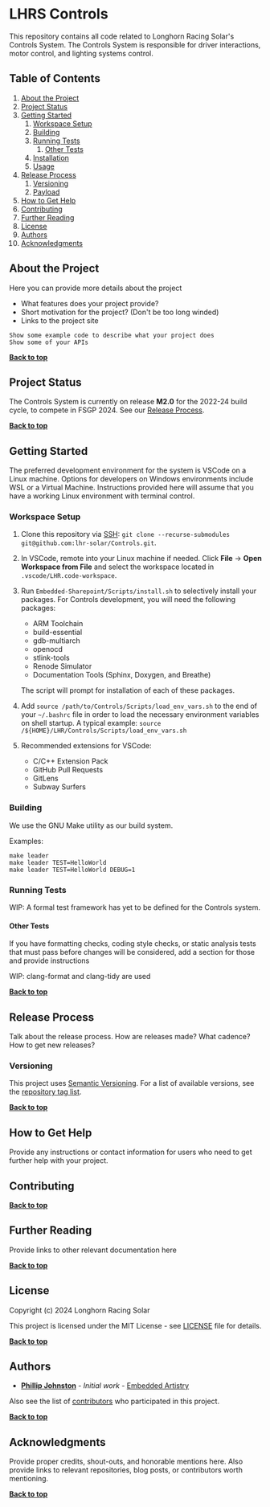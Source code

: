 # LHRS Controls

This repository contains all code related to Longhorn Racing Solar's Controls System. The Controls System is responsible for driver interactions, motor control, and lighting systems control.

## Table of Contents

1. [About the Project](#about-the-project)
1. [Project Status](#project-status)
1. [Getting Started](#getting-started)
	1. [Workspace Setup](#workspace-setup)
	1. [Building](#building)
	2. [Running Tests](#running-tests)
		1. [Other Tests](#other-tests)
	1. [Installation](#installation)
	1. [Usage](#usage)
1. [Release Process](#release-process)
	1. [Versioning](#versioning)
	1. [Payload](#payload)
1. [How to Get Help](#how-to-get-help)
1. [Contributing](#contributing)
1. [Further Reading](#further-reading)
1. [License](#license)
1. [Authors](#authors)
1. [Acknowledgments](#acknowledgements)

## About the Project

Here you can provide more details about the project
* What features does your project provide?
* Short motivation for the project? (Don't be too long winded)
* Links to the project site

```
Show some example code to describe what your project does
Show some of your APIs
```

**[Back to top](#table-of-contents)**

## Project Status

The Controls System is currently on release **M2.0** for the 2022-24 build cycle, to compete in FSGP 2024. See our [Release Process](#release-process).

**[Back to top](#table-of-contents)**

## Getting Started

The preferred development environment for the system is VSCode on a Linux machine. Options for developers on Windows environments include WSL or a Virtual Machine. Instructions provided here will assume that you have a working Linux environment with terminal control.

### Workspace Setup

1. Clone this repository via [SSH](https://docs.github.com/en/authentication/connecting-to-github-with-ssh): ```git clone --recurse-submodules git@github.com:lhr-solar/Controls.git```.

1. In VSCode, remote into your Linux machine if needed. Click **File** &#8594; **Open Workspace from File** and select the workspace located in ```.vscode/LHR.code-workspace```.

1. Run ```Embedded-Sharepoint/Scripts/install.sh``` to selectively install your packages. For Controls development, you will need the following packages:
    * ARM Toolchain
    * build-essential
    * gdb-multiarch
    * openocd
    * stlink-tools
    * Renode Simulator
    * Documentation Tools (Sphinx, Doxygen, and Breathe)

    The script will prompt for installation of each of these packages.

1. Add ```source /path/to/Controls/Scripts/load_env_vars.sh``` to the end of your ```~/.bashrc``` file in order to load the necessary environment variables on shell startup. A typical example: ```source /${HOME}/LHR/Controls/Scripts/load_env_vars.sh```

1. Recommended extensions for VSCode:
    * C/C++ Extension Pack
    * GitHub Pull Requests
    * GitLens
    * Subway Surfers

### Building

We use the GNU Make utility as our build system.

Examples:
```
make leader
make leader TEST=HelloWorld
make leader TEST=HelloWorld DEBUG=1
```

### Running Tests

WIP: A formal test framework has yet to be defined for the Controls system.

#### Other Tests

If you have formatting checks, coding style checks, or static analysis tests that must pass before changes will be considered, add a section for those and provide instructions

WIP: clang-format and clang-tidy are used


**[Back to top](#table-of-contents)**

## Release Process

Talk about the release process. How are releases made? What cadence? How to get new releases?

### Versioning

This project uses [Semantic Versioning](http://semver.org/). For a list of available versions, see the [repository tag list](https://github.com/your/project/tags).

**[Back to top](#table-of-contents)**

## How to Get Help

Provide any instructions or contact information for users who need to get further help with your project.

## Contributing

**[Back to top](#table-of-contents)**

## Further Reading

Provide links to other relevant documentation here

**[Back to top](#table-of-contents)**

## License

Copyright (c) 2024 Longhorn Racing Solar

This project is licensed under the MIT License - see [LICENSE](LICENSE) file for details.

**[Back to top](#table-of-contents)**

## Authors

* **[Phillip Johnston](https://github.com/phillipjohnston)** - *Initial work* - [Embedded Artistry](https://github.com/embeddedartistry)

Also see the list of [contributors](https://github.com/your/project/contributors) who participated in this project.

**[Back to top](#table-of-contents)**

## Acknowledgments

Provide proper credits, shout-outs, and honorable mentions here. Also provide links to relevant repositories, blog posts, or contributors worth mentioning.

**[Back to top](#table-of-contents)**
